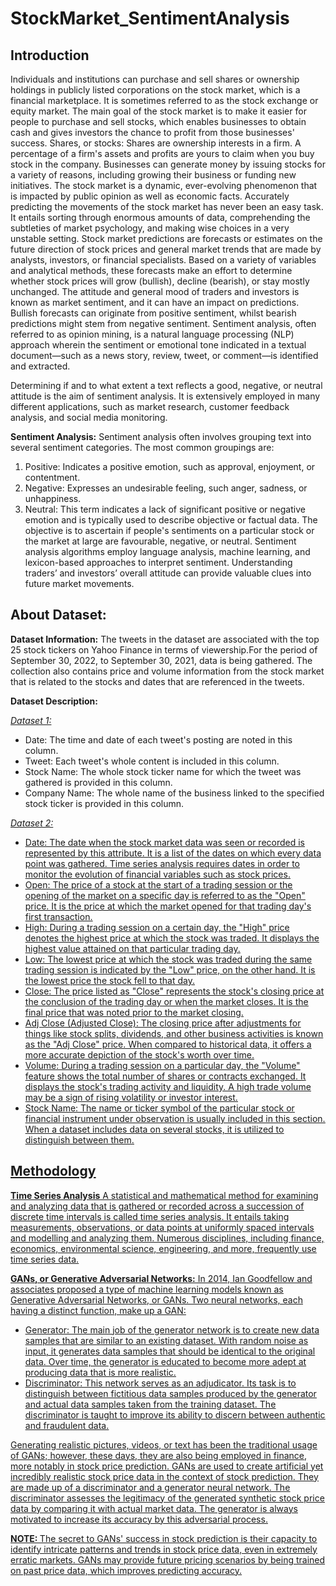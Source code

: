 # StockMarket_SentimentAnalysis

## Introduction 
Individuals and institutions can purchase and sell shares or ownership holdings in publicly listed corporations on the stock market, which is a financial marketplace. It is sometimes referred to as the stock exchange or equity market. The main goal of the stock market is to make it easier for people to purchase and sell stocks, which enables businesses to obtain cash and gives investors the chance to profit from those businesses' success.
Shares, or stocks: Shares are ownership interests in a firm. A percentage of a firm's assets and profits are yours to claim when you buy stock in the company. Businesses can generate money by issuing stocks for a variety of reasons, including growing their business or funding new initiatives.
The stock market is a dynamic, ever-evolving phenomenon that is impacted by public opinion as well as economic facts. Accurately predicting the movements of the stock market has never been an easy task. It entails sorting through enormous amounts of data, comprehending the subtleties of market psychology, and making wise choices in a very unstable setting.
Stock market predictions are forecasts or estimates on the future direction of stock prices and general market trends that are made by analysts, investors, or financial specialists. Based on a variety of variables and analytical methods, these forecasts make an effort to determine whether stock prices will grow (bullish), decline (bearish), or stay mostly unchanged.
The attitude and general mood of traders and investors is known as market sentiment, and it can have an impact on predictions. Bullish forecasts can originate from positive sentiment, whilst bearish predictions might stem from negative sentiment.
Sentiment analysis, often referred to as opinion mining, is a natural language processing (NLP) approach wherein the sentiment or emotional tone indicated in a textual document—such as a news story, review, tweet, or comment—is identified and extracted. 

Determining if and to what extent a text reflects a good, negative, or neutral attitude is the aim of sentiment analysis. It is extensively employed in many different applications, such as market research, customer feedback analysis, and social media monitoring.

**Sentiment Analysis:** Sentiment analysis often involves grouping text into several sentiment categories. The most common groupings are:
1. Positive: Indicates a positive emotion, such as approval, enjoyment, or contentment.
2. Negative: Expresses an undesirable feeling, such anger, sadness, or unhappiness.
3. Neutral: This term indicates a lack of significant positive or negative emotion and is typically used to describe objective or factual data.
The objective is to ascertain if people's sentiments on a particular stock or the market at large are favourable, negative, or neutral. Sentiment analysis algorithms employ language analysis, machine learning, and lexicon-based approaches to interpret sentiment. Understanding traders’ and investors’ overall attitude can provide valuable clues into future market movements.

## About Dataset:
**Dataset Information:**
The tweets in the dataset are associated with the top 25 stock tickers on Yahoo Finance in terms of viewership.For the period of September 30, 2022, to September 30, 2021, data is being gathered.
The collection also contains price and volume information from the stock market that is related to the stocks and dates that are referenced in the tweets.

**Dataset Description:**

<u><i>Dataset 1:</i></u>

- Date: The time and date of each tweet's posting are noted in this column.
- Tweet: Each tweet's whole content is included in this column.
- Stock Name: The whole stock ticker name for which the tweet was gathered is provided in this column.
- Company Name: The whole name of the business linked to the specified stock ticker is provided in this column.

<u><i>Dataset 2:</i><u>

- Date: The date when the stock market data was seen or recorded is represented by this attribute. It is a list of the dates on which every data point was gathered. Time series analysis requires dates in order to monitor the evolution of financial variables such as stock prices.
- Open: The price of a stock at the start of a trading session or the opening of the market on a specific day is referred to as the "Open" price. It is the price at which the market opened for that trading day's first transaction.
- High: During a trading session on a certain day, the "High" price denotes the highest price at which the stock was traded. It displays the highest value attained on that particular trading day.
- Low: The lowest price at which the stock was traded during the same trading session is indicated by the "Low" price, on the other hand. It is the lowest price the stock fell to that day.
- Close: The price listed as "Close" represents the stock's closing price at the conclusion of the trading day or when the market closes. It is the final price that was noted prior to the market closing.
- Adj Close (Adjusted Close): The closing price after adjustments for things like stock splits, dividends, and other business activities is known as the "Adj Close" price. When compared to historical data, it offers a more accurate depiction of the stock's worth over time.
- Volume: During a trading session on a particular day, the "Volume" feature shows the total number of shares or contracts exchanged. It displays the stock's trading activity and liquidity. A high trade volume may be a sign of rising volatility or investor interest.
- Stock Name: The name or ticker symbol of the particular stock or financial instrument under observation is usually included in this section. When a dataset includes data on several stocks, it is utilized to distinguish between them.

## Methodology
**Time Series Analysis**
A statistical and mathematical method for examining and analyzing data that is gathered or recorded across a succession of discrete time intervals is called time series analysis. It entails taking measurements, observations, or data points at uniformly spaced intervals and modelling and analyzing them. Numerous disciplines, including finance, economics, environmental science, engineering, and more, frequently use time series data.

**GANs, or Generative Adversarial Networks:**
In 2014, Ian Goodfellow and associates proposed a type of machine learning models known as Generative Adversarial Networks, or GANs.
Two neural networks, each having a distinct function, make up a GAN:
- Generator: The main job of the generator network is to create new data samples that are similar to an existing dataset. With random noise as input, it generates data samples that should be identical to the original data. Over time, the generator is educated to become more adept at producing data that is more realistic.
- Discriminator: This network serves as an adjudicator. Its task is to distinguish between fictitious data samples produced by the generator and actual data samples taken from the training dataset. The discriminator is taught to improve its ability to discern between authentic and fraudulent data.

Generating realistic pictures, videos, or text has been the traditional usage of GANs; however, these days, they are also being employed in finance, more notably in stock price prediction.
GANs are used to create artificial yet incredibly realistic stock price data in the context of stock prediction. They are made up of a discriminator and a generator neural network. 
The discriminator assesses the legitimacy of the generated synthetic stock price data by comparing it with actual market data. The generator is always motivated to increase its accuracy by this adversarial process.

<div class="alert alert-info" role="alert">
<b> NOTE: </b>
The secret to GANs' success in stock prediction is their capacity to identify intricate patterns and trends in stock price data, even in extremely erratic markets. GANs may provide future pricing scenarios by being trained on past price data, which improves predicting accuracy.</div>


